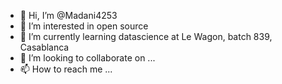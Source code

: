 - 👋 Hi, I’m @Madani4253
- 👀 I’m interested in open source
- 🌱 I’m currently learning datascience at Le Wagon, batch 839, Casablanca
- 💞️ I’m looking to collaborate on ...
- 📫 How to reach me ...

<!---
Madani4253/Madani4253 is a ✨ special ✨ repository because its `README.md` (this file) appears on your GitHub profile.
You can click the Preview link to take a look at your changes.
--->
